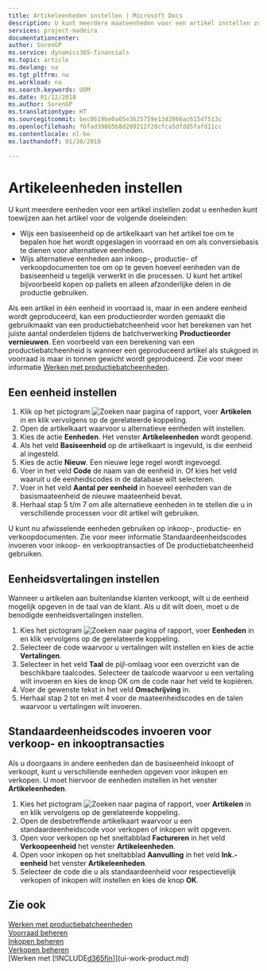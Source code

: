 ```yaml
---
title: Artikeleenheden instellen | Microsoft Docs
description: U kunt meerdere maateenheden voor een artikel instellen zodat u maateenheden kunt toewijzen aan het artikel.
services: project-madeira
documentationcenter: 
author: SorenGP
ms.service: dynamics365-financials
ms.topic: article
ms.devlang: na
ms.tgt_pltfrm: na
ms.workload: na
ms.search.keywords: UOM
ms.date: 01/12/2018
ms.author: SorenGP
ms.translationtype: HT
ms.sourcegitcommit: bec0619be0a65e3625759e13d2866ac615d7513c
ms.openlocfilehash: f6fad390b5b8d209212f20cfca5dfdd5fafd11cc
ms.contentlocale: nl-be
ms.lasthandoff: 01/30/2018

---
```

# <a name="set-up-item-units-of-measure"></a>Artikeleenheden instellen
U kunt meerdere eenheden voor een artikel instellen zodat u eenheden kunt toewijzen aan het artikel voor de volgende doeleinden:

- Wijs een basiseenheid op de artikelkaart van het artikel toe om te bepalen hoe het wordt opgeslagen in voorraad en om als conversiebasis te dienen voor alternatieve eenheden.
- Wijs alternatieve eenheden aan inkoop-, productie- of verkoopdocumenten toe om op te geven hoeveel eenheden van de basiseenheid u tegelijk verwerkt in die processen. U kunt het artikel bijvoorbeeld kopen op pallets en alleen afzonderlijke delen in de productie gebruiken.

Als een artikel in één eenheid in voorraad is, maar in een andere eenheid wordt geproduceerd, kan een productieorder worden gemaakt die gebruikmaakt van een productiebatcheenheid voor het berekenen van het juiste aantal onderdelen tijdens de batchverwerking **Productieorder vernieuwen**. Een voorbeeld van een berekening van een productiebatcheenheid is wanneer een geproduceerd artikel als stukgoed in voorraad is maar in tonnen gewicht wordt geproduceerd. Zie voor meer informatie [Werken met productiebatcheenheden](production-how-to-use-the-manufacturing-batch-unit-of-measure.md).

## <a name="to-set-up-a-unit-of-measure"></a>Een eenheid instellen
1. Klik op het pictogram ![Zoeken naar pagina of rapport](media/ui-search/search_small.png "pictogram Zoeken naar pagina of rapport"), voer **Artikelen** in en klik vervolgens op de gerelateerde koppeling.
2. Open de artikelkaart waarvoor u alternatieve eenheden wilt instellen.
3. Kies de actie **Eenheden**. Het venster **Artikeleenheden** wordt geopend.
4. Als het veld **Basiseenheid** op de artikelkaart is ingevuld, is die eenheid al ingesteld.
5. Kies de actie **Nieuw**. Een nieuwe lege regel wordt ingevoegd.
6. Voer in het veld **Code** de naam van de eenheid in. Of kies het veld waaruit u de eenheidscodes in de database wilt selecteren.
7. Voer in het veld **Aantal per eenheid** in hoeveel eenheden van de basismaateenheid de nieuwe maateenheid bevat.
8. Herhaal stap 5 t/m 7 om alle alternatieve eenheden in te stellen die u in verschillende processen voor dit artikel wilt gebruiken.

U kunt nu afwisselende eenheden gebruiken op inkoop-, productie- en verkoopdocumenten. Zie voor meer informatie Standaardeenheidscodes invoeren voor inkoop- en verkooptransacties of De productiebatcheenheid gebruiken.

## <a name="to-set-up-unit-of-measure-translations"></a>Eenheidsvertalingen instellen
Wanneer u artikelen aan buitenlandse klanten verkoopt, wilt u de eenheid mogelijk opgeven in de taal van de klant. Als u dit wilt doen, moet u de benodigde eenheidsvertalingen instellen.

1. Kies het pictogram ![Zoeken naar pagina of rapport](media/ui-search/search_small.png "Zoeken naar pagina of rapport"), voer **Eenheden** in en klik vervolgens op de gerelateerde koppeling.
2. Selecteer de code waarvoor u vertalingen wilt instellen en kies de actie **Vertalingen**.
3. Selecteer in het veld **Taal** de pijl-omlaag voor een overzicht van de beschikbare taalcodes. Selecteer de taalcode waarvoor u een vertaling wilt invoeren en kies de knop OK om de code naar het veld te kopiëren.
4. Voer de gewenste tekst in het veld **Omschrijving** in.
5. Herhaal stap 2 tot en met 4 voor de maateenheidscodes en de talen waarvoor u vertalingen wilt invoeren.

## <a name="to-enter-a-default-unit-of-measure-code-for-sales-and-purchasing-transactions"></a>Standaardeenheidscodes invoeren voor verkoop- en inkooptransacties
Als u doorgaans in andere eenheden dan de basiseenheid inkoopt of verkoopt, kunt u verschillende eenheden opgeven voor inkopen en verkopen. U moet hiervoor de eenheden instellen in het venster **Artikeleenheden**.

1. Kies het pictogram ![Zoeken naar pagina of rapport](media/ui-search/search_small.png "pictogram Zoeken naar pagina of rapport"), voer **Artikelen** in en klik vervolgens op de gerelateerde koppeling.
2. Open de desbetreffende artikelkaart waarvoor u een standaardeenheidscode voor verkopen of inkopen wilt opgeven.
3. Open voor verkopen op het sneltabblad **Factureren** in het veld **Verkoopeenheid** het venster **Artikeleenheden**.
4. Open voor inkopen op het sneltabblad **Aanvulling** in het veld **Ink.-eenheid** het venster **Artikeleenheden**.
5. Selecteer de code die u als standaardeenheid voor respectievelijk verkopen of inkopen wilt instellen en kies de knop **OK**.

## <a name="see-also"></a>Zie ook
[Werken met productiebatcheenheden](production-how-to-use-the-manufacturing-batch-unit-of-measure.md)  
[Voorraad beheren](inventory-manage-inventory.md)  
[Inkopen beheren](purchasing-manage-purchasing.md)  
[Verkopen beheren](sales-manage-sales.md)    
[Werken met [!INCLUDE[d365fin](includes/d365fin_md.md)]](ui-work-product.md)

